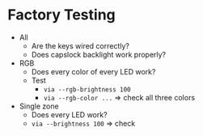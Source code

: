 # Factory Testing

- All
  - Are the keys wired correctly?
  - Does capslock backlight work properly?
- RGB
  - Does every color of every LED work?
  - Test
    - `via --rgb-brightness 100`
    - `via --rgb-color ...` => check all three colors
- Single zone
  - Does every LED work?
  - `via --brightness 100` => check

